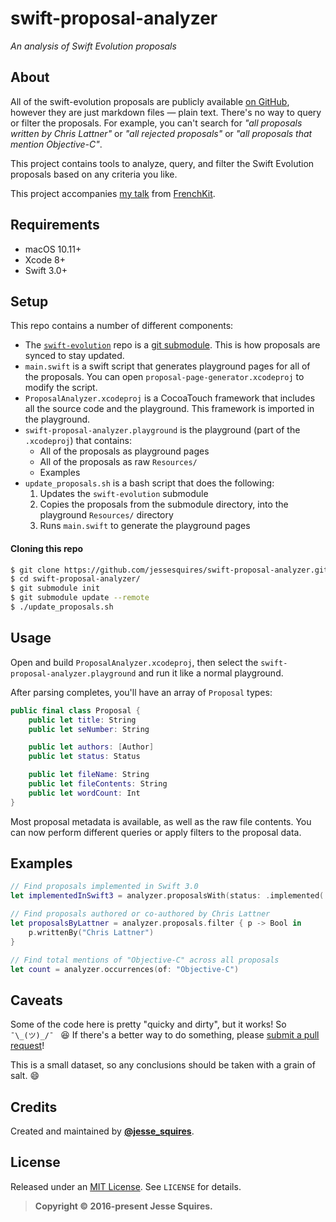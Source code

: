 # swift-proposal-analyzer

*An analysis of Swift Evolution proposals*

## About

All of the swift-evolution proposals are publicly available [on GitHub](https://github.com/apple/swift-evolution), however they are just markdown files — plain text. There's no way to query or filter the proposals. For example, you can't search for *"all proposals written by Chris Lattner"* or *"all rejected proposals"* or *"all proposals that mention Objective-C"*.

This project contains tools to analyze, query, and filter the Swift Evolution proposals based on any criteria you like.

This project accompanies [my talk](https://speakerdeck.com/jessesquires/140-proposals-in-30-minutes) from [FrenchKit](http://frenchkit.fr).

## Requirements

- macOS 10.11+
- Xcode 8+
- Swift 3.0+

## Setup

This repo contains a number of different components:

- The [`swift-evolution`](https://github.com/apple/swift-evolution) repo is a [git submodule](https://git-scm.com/book/en/v2/Git-Tools-Submodules). This is how proposals are synced to stay updated.
- `main.swift` is a swift script that generates playground pages for all of the proposals. You can open `proposal-page-generator.xcodeproj` to modify the script.
- `ProposalAnalyzer.xcodeproj` is a CocoaTouch framework that includes all the source code and the playground. This framework is imported in the playground.
- `swift-proposal-analyzer.playground` is the playground (part of the `.xcodeproj`) that contains:
    - All of the proposals as playground pages
    - All of the proposals as raw `Resources/`
    - Examples
- `update_proposals.sh` is a bash script that does the following:
    1.  Updates the `swift-evolution` submodule
    2.  Copies the proposals from the submodule directory, into the playground `Resources/` directory
    2.  Runs `main.swift` to generate the playground pages

#### Cloning this repo

```bash
$ git clone https://github.com/jessesquires/swift-proposal-analyzer.git
$ cd swift-proposal-analyzer/
$ git submodule init
$ git submodule update --remote
$ ./update_proposals.sh
```

## Usage

Open and build `ProposalAnalyzer.xcodeproj`, then select the `swift-proposal-analyzer.playground` and run it like a normal playground.

After parsing completes, you'll have an array of `Proposal` types:

```swift
public final class Proposal {
    public let title: String
    public let seNumber: String

    public let authors: [Author]
    public let status: Status

    public let fileName: String
    public let fileContents: String
    public let wordCount: Int
}
```

Most proposal metadata is available, as well as the raw file contents. You can now perform different queries or apply filters to the proposal data.

## Examples

```swift
// Find proposals implemented in Swift 3.0
let implementedInSwift3 = analyzer.proposalsWith(status: .implemented(.v3_0))
```

```swift
// Find proposals authored or co-authored by Chris Lattner
let proposalsByLattner = analyzer.proposals.filter { p -> Bool in
    p.writtenBy("Chris Lattner")
}
```

```swift
// Find total mentions of "Objective-C" across all proposals
let count = analyzer.occurrences(of: "Objective-C")
```

## Caveats

Some of the code here is pretty "quicky and dirty", but it works! So `¯\_(ツ)_/¯ ` :laughing: If there's a better way to do something, please [submit a pull request](https://github.com/jessesquires/swift-proposal-analyzer/pulls)!

This is a small dataset, so any conclusions should be taken with a grain of salt. :smile:

## Credits

Created and maintained by [**@jesse_squires**](https://twitter.com/jesse_squires).

## License

Released under an [MIT License](http://opensource.org/licenses/MIT). See `LICENSE` for details.

>**Copyright &copy; 2016-present Jesse Squires.**
